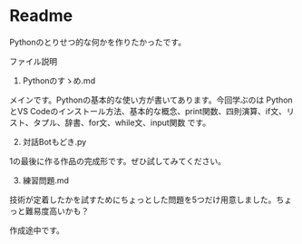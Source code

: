 # Readme

Pythonのとりせつ的な何かを作りたかったです。

ファイル説明

1. Pythonのすゝめ.md

メインです。Pythonの基本的な使い方が書いてあります。今回学ぶのは
PythonとVS Codeのインストール方法、基本的な概念、print関数、四則演算、if文、リスト、タプル、辞書、for文、while文、input関数
です。

2. 対話Botもどき.py

1の最後に作る作品の完成形です。ぜひ試してみてください。

3. 練習問題.md

技術が定着したかを試すためにちょっとした問題を5つだけ用意しました。ちょっと難易度高いかも？

作成途中です。
